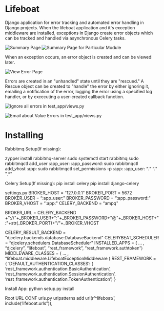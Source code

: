 # Lifeboat
Django application for error tracking and automated error handling in Django projects. When the lifeboat application and it's exception middleware are installed, exceptions in Django create error objects which can be tracked and handled via asynchronous Celery tasks. 

![Summary Page](https://cloud.githubusercontent.com/assets/3632074/13253577/5f4eca82-da02-11e5-9076-54729bd5a907.png)
![Summary Page for Particular Module](https://cloud.githubusercontent.com/assets/3632074/13253576/5f4e9f4e-da02-11e5-8eca-443f3fbd6f07.png)

When an exception occurs, an error object is created and can be viewed later. 

![View Error Page](https://cloud.githubusercontent.com/assets/3632074/13253578/5f4ff042-da02-11e5-8949-2184a2285657.png)

Errors are created in an "unhandled" state until they are "rescued." A Rescue object can be created to "handle" the error by either ignoring it, emailing a notification of the error, logging the error using a specified log handler, or by excecuting a user-created callback function. 

![Ignore all errors in test_app/views.py](https://cloud.githubusercontent.com/assets/3632074/13253579/5f4fe2b4-da02-11e5-9736-d0ced8ac0f7e.png)

![Email about Value Errors in test_app/views.py](https://cloud.githubusercontent.com/assets/3632074/13253580/5f50a816-da02-11e5-9e6c-5f5563093834.png)

# Installing
Rabbitmq Setup(If missing):

zypper install rabbitmq-server
sudo systemctl start rabbitmq
sudo rabbitmqctl add_user :app_user: :app_password:
sudo rabbitmqctl add_vhost :app:
sudo rabbitmqctl set_permissions -p :app: :app_user: “.*" “.*" ".*"

Celery Setup(If missing):
pip install celery
pip install django-celery

settings.py
BROKER_HOST = “127.0.0.1"
BROKER_PORT = 5672
BROKER_USER = “:app_user:"
BROKER_PASSWORD = “:app_password:"
BROKER_VHOST = “:app:"
CELERY_BACKEND = “ampq"

BROKER_URL = CELERY_BACKEND +"://"+_BROKER_USER+":"+_BROKER_PASSWORD+"@"+_BROKER_HOST+":"+str(_BROKER_PORT)+"/"+_BROKER_VHOST

CELERY_RESULT_BACKEND = “djcelery.backends.database:DatabaseBackend"
CELERYBEAT_SCHEDULER = “djcelery.schedulers.DatabaseScheduler"
INSTALLED_APPS = ( … , “djcelery”, “lifeboat”,  “rest_framework”, “rest_framework.authtoken”)
MIDDLEWARE_CLASSES = ( … , “lifeboat.middleware.LifeboatExceptionMiddleware )
REST_FRAMEWORK = { ‘DEFAULT_AUTHENTICATION_CLASSES’: ( ‘rest_framework.authentication.BasicAuthentication’, ‘rest_framework.authentication.SessionAuthentication’, ‘rest_framework.authentication.TokenAuthentication’) }

Install App:
python setup.py install

Root URL CONF urls.py
urlpatterns add url(r’^lifeboat/‘, include(‘lifeboat.urls”)),
